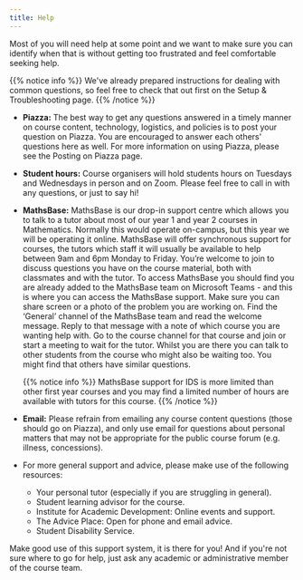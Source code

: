 ```yaml
---
title: Help
---
```


Most of you will need help at some point and we want to make sure you can identify when that is without getting too frustrated and feel comfortable seeking help.

{{% notice info %}}
We've already prepared instructions for dealing with common questions, so feel free to check that out first on the <a id="troubleshoot">Setup & Troubleshooting</a> page.
{{% /notice %}}

- **Piazza:** The best way to get any questions answered in a timely manner on course content, technology, logistics, and policies is to post your question on <a id="Piazza">Piazza</a>. You are encouraged to answer each others' questions here as well. For more information on using Piazza, please see the <a id="PiazzaHelp">Posting on Piazza</a> page.
- **Student hours:** Course organisers will hold students hours on Tuesdays and Wednesdays in person and on Zoom. Please feel free to call in with any questions, or just to say hi!
- **MathsBase:** MathsBase is our drop-in support centre which allows you to talk to a tutor about most of our year 1 and year 2 courses in Mathematics. Normally this would operate on-campus, but this year we will be operating it online. MathsBase will offer synchronous support for courses, the tutors which staff it will usually be available to help between 9am and 6pm Monday to Friday. You’re welcome to join to discuss questions you have on the course material, both with classmates and with the tutor. To access MathsBase you should find you are already added to the MathsBase team on Microsoft Teams - and this is where you can access the MathsBase support. Make sure you can share screen or a photo of the problem you are working on. Find the ‘General’ channel of the MathsBase team and read the welcome message. Reply to that message with a note of which course you are wanting help with. Go to the course channel for that course and join or start a meeting to wait for the tutor. Whilst you are there you can talk to other students from the course who might also be waiting too. You might find that others have similar questions.

  {{% notice info %}}
  MathsBase support for IDS is more limited than other first year courses and you may find a limited number of hours are available with tutors for this course.
  {{% /notice %}}

- **Email:** Please refrain from emailing any course content questions (those should go on Piazza), and only use email for questions about personal matters that may not be appropriate for the public course forum (e.g. illness, concessions).

- For more general support and advice, please make use of the following resources:
  <ul>
    <li>Your personal tutor (especially if you are struggling in general).</li>
    <li>Student learning advisor for the course.</li>
    <li><a = id="IAD">Institute for Academic Development</a>: Online events and support.</li>
    <li><a = id="Advice">The Advice Place</a>: Open for phone and email advice.</li>
    <li><a = id="Disability">Student Disability Service</a>.</li>
  </ul>

Make good use of this support system, it is there for you! And if you're not sure where to go for help, just ask any academic or administrative member of the course team.